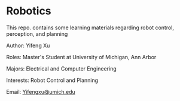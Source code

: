 # Robotics
This repo. contains some learning materials regarding robot control, perception, and planning

Author: Yifeng Xu

Roles: Master's Student at University of Michigan, Ann Arbor

Majors: Electrical and Computer Engineering

Interests: Robot Control and Planning

Email: Yifengxu@umich.edu
